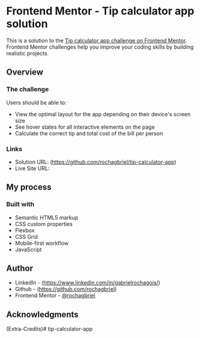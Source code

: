 # Frontend Mentor - Tip calculator app solution

This is a solution to the [Tip calculator app challenge on Frontend Mentor](https://www.frontendmentor.io/challenges/tip-calculator-app-ugJNGbJUX). Frontend Mentor challenges help you improve your coding skills by building realistic projects.

## Overview

### The challenge

Users should be able to:

- View the optimal layout for the app depending on their device's screen size
- See hover states for all interactive elements on the page
- Calculate the correct tip and total cost of the bill per person

### Links

- Solution URL: (https://github.com/rochagbriel/tip-calculator-app)
- Live Site URL:

## My process

### Built with

- Semantic HTML5 markup
- CSS custom properties
- Flexbox
- CSS Grid
- Mobile-first workflow
- JavaScript

## Author

- LinkedIn - (https://www.linkedin.com/in/gabrielrochagois/)
- Github - (https://github.com/rochagbriel)
- Frontend Mentor - [@rochagbriel](https://www.frontendmentor.io/profile/rochagbriel)

## Acknowledgments

(Extra-Credits)# tip-calculator-app
